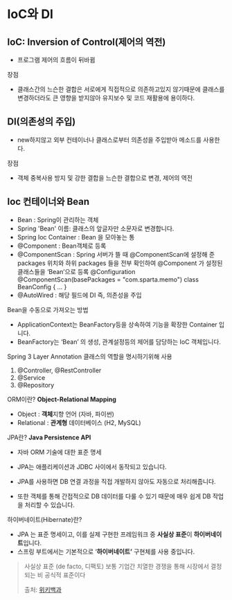 # IoC와 DI

## IoC: Inversion of Control(제어의 역전)

- 프로그램 제어의 흐름이 뒤바뀜

장점

- 클래스간의 느슨한 결합은 서로에게 직접적으로 의존하고있지 않기때문에 클래스를 변경하더라도 큰 영향을 받지않아 유지보수 및 코드 재활용에 용이하다.

## DI(의존성의 주입)

- new하지않고 외부 컨테이너나 클래스로부터 의존성을 주입받아 메소드를 사용한다.

장점

- 객체 중복사용 방지 및 강한 결합을 느슨한 결합으로 변경, 제어의 역전

## Ioc 컨테이너와 Bean

- Bean : Spring이 관리하는 객체
- Spring 'Bean' 이름: 클래스의 앞글자만 소문자로 변경합니다.
- Spring Ioc Container : Bean 을 모아놓는 통
- @Component : Bean객체로 등록
- @ComponentScan : Spring 서버가 뜰 때 @ComponentScan에 설정해 준 packages 위치와 하위 packages 들을 전부 확인하여 @Component
가 설정된 클래스들을 ‘Bean’으로 등록
@Configuration
@ComponentScan(basePackages = "com.sparta.memo")
class BeanConfig { ... }
- @AutoWired : 해당 필드에 DI 즉, 의존성을 주입

Bean을 수동으로 가져오는 방법

- ApplicationContext는 BeanFactory등을 상속하여 기능을 확장한 Container 입니다.
- BeanFactory는 ‘Bean’ 의 생성, 관계설정등의 제어를 담당하는 IoC 객체입니다.

Spring 3 Layer Annotation
클래스의 역할을 명시하기위해 사용

1. @Controller, @RestController
2. @Service
3. @Repository

ORM이란? **Object-Relational Mapping**

- Object : **객체**지향 언어 (자바, 파이썬)
- Relational : **관계형** 데이터베이스 (H2, MySQL)

JPA란? **Java Persistence API**

- 자바 ORM 기술에 대한 표준 명세

- JPA는 애플리케이션과 JDBC 사이에서 동작되고 있습니다.
- JPA를 사용하면 DB 연결 과정을 직접 개발하지 않아도 자동으로 처리해줍니다.
- 또한 객체를 통해 간접적으로 DB 데이터를 다룰 수 있기 때문에 매우 쉽게 DB 작업을 처리할 수 있습니다.

하이버네이트(Hibernate)란?

- JPA 는 표준 명세이고, 이를 실제 구현한 프레임워크 중 **사실상 표준**이 **하이버네이트**입니다.
- 스프링 부트에서는 기본적으로 ‘**하이버네이트’** 구현체를 사용 중입니다.

> 사실상 표준 (de facto, 디팩토)
>보통 기업간 치열한 경쟁을 통해 시장에서 결정되는 비 공식적 표준이다
>
>출처: [위키백과](https://ko.wikipedia.org/wiki/사실상_표준)
>
